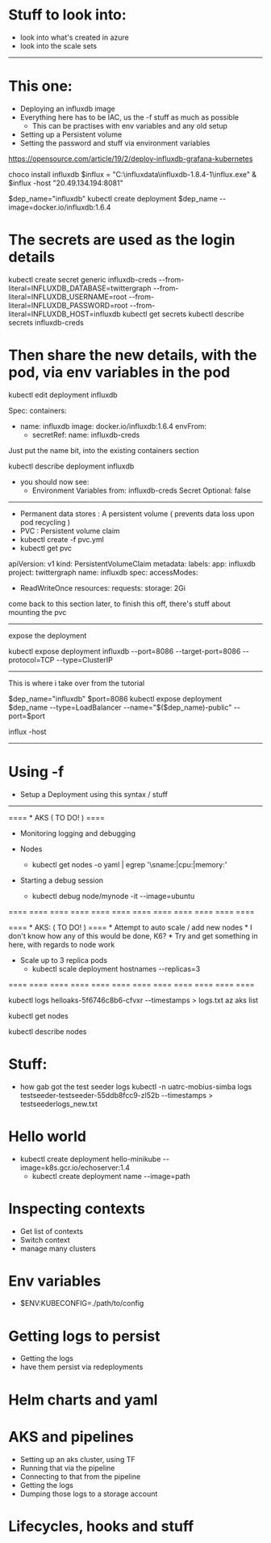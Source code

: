 
# Stuff to look into:
* look into what's created in azure
* look into the scale sets

----------------------------------------------------------------------------------------------------------------------------
# This one:
* Deploying an influxdb image
* Everything here has to be IAC, us the -f stuff as much as possible
    * This can be practises with env variables and any old setup
* Setting up a Persistent volume
* Setting the password and stuff via environment variables

https://opensource.com/article/19/2/deploy-influxdb-grafana-kubernetes

choco install influxdb
$influx = "C:\influxdata\influxdb-1.8.4-1\influx.exe"
& $influx -host "20.49.134.194:8081"

$dep_name="influxdb"
kubectl create deployment $dep_name --image=docker.io/influxdb:1.6.4

# The secrets are used as the login details
kubectl create secret generic influxdb-creds --from-literal=INFLUXDB_DATABASE=twittergraph --from-literal=INFLUXDB_USERNAME=root --from-literal=INFLUXDB_PASSWORD=root --from-literal=INFLUXDB_HOST=influxdb
kubectl get secrets
kubectl describe secrets influxdb-creds

# Then share the new details, with the pod, via env variables in the pod
kubectl edit deployment influxdb

Spec:
  containers:
  - name: influxdb
    image: docker.io/influxdb:1.6.4
    envFrom:
    - secretRef:
        name: influxdb-creds

Just put the name bit, into the existing containers section

kubectl describe deployment influxdb
* you should now see:
    * Environment Variables from:
      influxdb-creds  Secret  Optional: false

----

* Permanent data stores : A persistent volume ( prevents data loss upon pod recycling )
* PVC : Persistent volume claim
* kubectl create -f pvc.yml
* kubectl get pvc

apiVersion: v1
kind: PersistentVolumeClaim
metadata:
  labels:
    app: influxdb
    project: twittergraph
  name: influxdb
spec:
  accessModes:
  - ReadWriteOnce
  resources:
    requests:
      storage: 2Gi


come back to this section later, to finish this off, there's stuff about mounting the pvc

----

expose the deployment

kubectl expose deployment influxdb --port=8086 --target-port=8086 --protocol=TCP --type=ClusterIP

--- 

This is where i take over from the tutorial

$dep_name="influxdb"
$port=8086
kubectl expose deployment $dep_name --type=LoadBalancer --name="$($dep_name)-public" --port=$port

influx -host <ip address>

----------------------------------------------------------------------------------------------------------------------------

# Using -f
* Setup a Deployment using this syntax / stuff

----------------------------------------------------------------------------------------------------------------------------

==== * AKS ( TO DO! ) ====
* Monitoring logging and debugging

* Nodes
    * kubectl get nodes -o yaml | egrep '\sname:|cpu:|memory:'

* Starting a debug session
    * kubectl debug node/mynode -it --image=ubuntu

==== ==== ==== ==== ==== ==== ==== ==== ==== ==== ==== ====



==== * AKS: ( TO DO! ) ====
    * Attempt to auto scale / add new nodes
    * I don't know how any of this would be done, K6?
    * Try and get something in here, with regards to node work


* Scale up to 3 replica pods
    * kubectl scale deployment hostnames --replicas=3

==== ==== ==== ==== ==== ==== ==== ==== ==== ==== ==== ====

kubectl logs helloaks-5f6746c8b6-cfvxr --timestamps > logs.txt
az aks list 

kubectl get nodes

kubectl describe nodes

# Stuff:
* how gab got the test seeder logs
kubectl -n uatrc-mobius-simba logs testseeder-testseeder-55ddb8fcc9-zl52b --timestamps > testseederlogs_new.txt

# Hello world
* kubectl create deployment hello-minikube --image=k8s.gcr.io/echoserver:1.4
    * kubectl create deployment name --image=path

# Inspecting contexts
* Get list of contexts
* Switch context
* manage many clusters

# Env variables
* $ENV:KUBECONFIG=./path/to/config

# Getting logs to persist
* Getting the logs
* have them persist via redeployments

# Helm charts and yaml

# AKS and pipelines
* Setting up an aks cluster, using TF
* Running that via the pipeline
* Connecting to that from the pipeline
* Getting the logs
* Dumping those logs to a storage account

# Lifecycles, hooks and stuff
